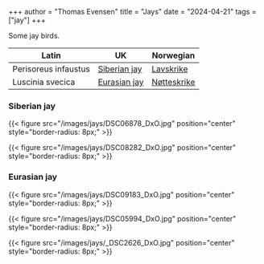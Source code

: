 +++
author = "Thomas Evensen"
title = "Jays"
date = "2024-04-21"
tags = ["jay"]
+++

Some jay birds.

| Latin      | UK | Norwegian |
| --------- |  --------- |    --------- |
| Perisoreus infaustus | [Siberian jay](https://en.wikipedia.org/wiki/Siberian_jay) |  [Lavskrike](https://no.wikipedia.org/wiki/Lavskrike) |
| Luscinia svecica | [Eurasian jay](https://en.wikipedia.org/wiki/Eurasian_jay) |  [Nøtteskrike](https://no.wikipedia.org/wiki/Nøtteskrike) |

### Siberian jay

{{< figure src="/images/jays/DSC06878_DxO.jpg" position="center" style="border-radius: 8px;" >}}

{{< figure src="/images/jays/DSC08282_DxO.jpg" position="center" style="border-radius: 8px;" >}}

### Eurasian jay

{{< figure src="/images/jays/DSC09183_DxO.jpg" position="center" style="border-radius: 8px;" >}}

{{< figure src="/images/jays/DSC05994_DxO.jpg" position="center" style="border-radius: 8px;" >}}

{{< figure src="/images/jays/_DSC2626_DxO.jpg" position="center" style="border-radius: 8px;" >}}

